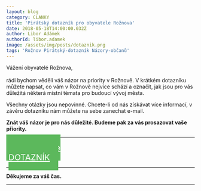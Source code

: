 ```yaml
---
layout: blog
category: CLANKY
title: 'Pirátský dotazník pro obyvatele Rožnova'
date: 2018-05-18T14:00:00.032Z
author: Libor Adámek
authorId: libor.adamek
image: /assets/img/posts/dotaznik.png
tags: 'Rožnov Pirátský-dotazník Názory-občanů'
---
```

Vážení obyvatelé Rožnova,<br><br>
rádi bychom věděli váš názor na priority v Rožnově. V krátkém dotazníku můžete napsat, co vám v Rožnově nejvíce schází a označit, jak jsou pro vás důležitá některá místní témata pro budoucí vývoj města.

Všechny otázky jsou nepovinné. Chcete-li od nás získávat více informací, v závěru dotazníku nám můžete na sebe zanechat e-mail.

**Znát váš názor je pro nás důležité. Budeme pak za vás prosazovat vaše přiority.**

- - -

<div class="row">
  <div class="medium-12 large-12 columns">
    <div id="tlacitko" style="    text-align: center;">
        <a href="https://goo.gl/forms/GFo0TFb5T1oOdviA3" target="_blank" style="width: 350px; margin-top: 10px; text-align: center; padding: 22px; font-size: 22px; background-color: #5cb85c;border-color: #5cb85c; color: white;" class="c-cta-button c-cta-button--primary">
          Zde vyplňte
          <br> DOTAZNÍK
        </a>
    </div>
  </div>
</div>

- - -

**Děkujeme za váš čas.**

- - -


